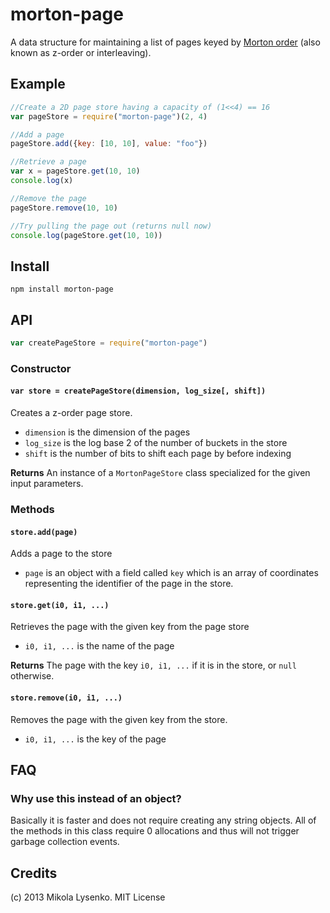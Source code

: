 morton-page
===========
A data structure for maintaining a list of pages keyed by [Morton order](http://en.wikipedia.org/wiki/Z-order_curve) (also known as z-order or interleaving).

## Example

```javascript
//Create a 2D page store having a capacity of (1<<4) == 16
var pageStore = require("morton-page")(2, 4)

//Add a page
pageStore.add({key: [10, 10], value: "foo"})

//Retrieve a page
var x = pageStore.get(10, 10)
console.log(x)

//Remove the page
pageStore.remove(10, 10)

//Try pulling the page out (returns null now)
console.log(pageStore.get(10, 10))
```

## Install

    npm install morton-page

## API

```javascript
var createPageStore = require("morton-page")
```

### Constructor

#### `var store = createPageStore(dimension, log_size[, shift])`
Creates a z-order page store.

* `dimension` is the dimension of the pages
* `log_size` is the log base 2 of the number of buckets in the store
* `shift` is the number of bits to shift each page by before indexing

**Returns** An instance of a `MortonPageStore` class specialized for the given input parameters.

### Methods

#### `store.add(page)`
Adds a page to the store

* `page` is an object with a field called `key` which is an array of coordinates representing the identifier of the page in the store.

#### `store.get(i0, i1, ...)`
Retrieves the page with the given key from the page store

* `i0, i1, ...` is the name of the page

**Returns** The page with the key `i0, i1, ...` if it is in the store, or `null` otherwise.

#### `store.remove(i0, i1, ...)`
Removes the page with the given key from the store.

* `i0, i1, ...` is the key of the page

## FAQ

### Why use this instead of an object?

Basically it is faster and does not require creating any string objects.  All of the methods in this class require 0 allocations and thus will not trigger garbage collection events.

## Credits
(c) 2013 Mikola Lysenko. MIT License
